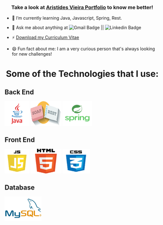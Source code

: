 

<h3 align="center">Take a look at <a href="https://aristides-vieira.github.io/">Aristides Vieira Portfolio</a> to know me better! </h3>



- 🌱 I’m currently learning Java, Javascript, Spring, Rest.

- 💬 Ask me about anything at <img src="https://camo.githubusercontent.com/3869831684498919d1ee83b8244704f4de50910eabcc464c324a0a79458606df/68747470733a2f2f696d672e736869656c64732e696f2f62616467652f2d476d61696c2d6331343433383f7374796c653d666c61742d737175617265266c6f676f3d476d61696c266c6f676f436f6c6f723d7768697465266c696e6b3d6d61696c746f3a6e6164612e676572616c40676d61696c2e636f6d" alt="Gmail Badge" data-canonical-src="https://img.shields.io/badge/-Gmail-c14438?style=flat-square&amp;logo=Gmail&amp;logoColor=white&amp;link=mailto:aristidesv3@gmail.com" style="max-width:100%;">
  ||   <img src="https://camo.githubusercontent.com/19ab66b156bdb4b9f3e20619e5a8093d542519975f2e242dee14bb0f86ff4ac2/68747470733a2f2f696d672e736869656c64732e696f2f62616467652f2d4c696e6b6564496e2d626c75653f7374796c653d666c61742d737175617265266c6f676f3d4c696e6b6564696e266c6f676f436f6c6f723d7768697465266c696e6b3d68747470733a2f2f7777772e6c696e6b6564696e2e636f6d2f696e2f66696c697065616e746f6e696f6d6f74612f" alt="Linkedin Badge" data-canonical-src="https://img.shields.io/badge/-LinkedIn-blue?style=flat-square&amp;logo=Linkedin&amp;logoColor=white&amp;link=https://www.linkedin.com/in/aristidesvieira/" style="max-width:100%;">

- ⚡ <a href="https://drive.google.com/file/d/18awgLyMWjutMubhQgWyAoraRccEK9uV_/view?usp=sharing"> Download my Curriculum Vitae</a>

- 😄 Fun fact about me: I am a very curious person that's always looking for new challenges!




<h1 align="center"> Some of the Technologies that I use: </h1>


<h2>Back End</h2>
<div>

<img src="https://github.com/Aristides-Vieira/icons/blob/master/java.png?raw=true" alt="Java" width="80" height="80" style="max-width:100%;">

<img src="https://github.com/Aristides-Vieira/icons/blob/master/kisspng-soap-representational-state-transfer-web-service-a-5af69b46440ba3.1709018115261110462787.png?raw=true" alt="Rest" width="100" height="80" style="max-width:100%;">

<img src="https://github.com/Aristides-Vieira/icons/blob/master/kisspng-spring-framework-software-framework-modelview-pepper-robot-5b48c129255282.9463846215314946971529.png?raw=true" alt="Spring" width="95" height="80" style="max-width:100%;">

</div>

<h2>Front End</h2>
<div>
<img src="https://github.com/Aristides-Vieira/icons/blob/master/kisspng-javascript-programming-language-ajax-5b0b285b9846b7.8510968715274578836237.png?raw=true" alt="JavaScript" width="80" height="80" style="max-width:100%;">

<img src="https://github.com/Aristides-Vieira/icons/blob/master/kisspng-html-web-design-scalable-vector-graphics-world-wid-html5-icon-hd-5ab0c85c377aa0.0639325615215350682273.png?raw=true" alt="HTML" width="100" height="80" style="max-width:100%;">

<img src="https://github.com/Aristides-Vieira/icons/blob/master/kisspng-css3-cascading-style-sheets-logo-html-markup-langu-5adbf15c4512b2.0914928015243636122829.png?raw=true" alt="CSS" width="90" height="80" style="max-width:100%;">


</div>
<h2>Database</h2>
<img src="https://github.com/Aristides-Vieira/icons/blob/master/kisspng-mysqli-php-database-linux-coding-5ac4824a2e87e0.4375062915228278501906.png?raw=true" alt="MySQL" width="120" height="80" style="max-width:100%;">

